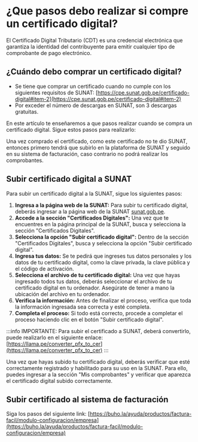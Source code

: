 # ¿Que pasos debo realizar si compre un certificado digital?

El Certificado Digital Tributario (CDT) es una credencial electrónica que garantiza la identidad del contribuyente para emitir cualquier tipo de comprobante de pago electrónico.

## ¿Cuándo debo comprar un certificado digital?

- Se tiene que comprar un certificado cuando no cumple con los siguientes requisitos de SUNAT: [https://cpe.sunat.gob.pe/certificado-digital#item-2](https://cpe.sunat.gob.pe/certificado-digital#item-2)
- Por exceder el número de descargas en SUNAT, son 3 descargas gratuitas.

En este artículo te enseñaremos a que pasos realizar cuando se compra un certificado digital. Sigue estos pasos para realizarlo:

Una vez comprado el certificado, como este certificado no te dio SUNAT, entonces primero tendrá que subirlo en la plataforma de SUNAT y seguido en su sistema de facturación, caso contrario no podrá realizar los comprobantes.

## Subir certificado digital a SUNAT

Para subir un certificado digital a la SUNAT, sigue los siguientes pasos:

1. **Ingresa a la página web de la SUNAT:** Para subir tu certificado digital, deberás ingresar a la página web de la SUNAT [sunat.gob.pe](https://www.sunat.gob.pe/).
2. **Accede a la sección "Certificados Digitales":** Una vez que te encuentres en la página principal de la SUNAT, busca y selecciona la sección "Certificados Digitales".
3. **Selecciona la opción "Subir certificado digital":** Dentro de la sección "Certificados Digitales", busca y selecciona la opción "Subir certificado digital".
4. **Ingresa tus datos:** Se te pedirá que ingreses tus datos personales y los datos de tu certificado digital, como la clave privada, la clave pública y el código de activación.
5. **Selecciona el archivo de tu certificado digital:** Una vez que hayas ingresado todos tus datos, deberás seleccionar el archivo de tu certificado digital en tu ordenador. Asegúrate de tener a mano la ubicación del archivo en tu ordenador.
6. **Verifica la información:** Antes de finalizar el proceso, verifica que toda la información ingresada sea correcta y esté completa.
7. **Completa el proceso:** Si todo está correcto, procede a completar el proceso haciendo clic en el botón "Subir certificado digital".
   
:::info IMPORTANTE:
Para subir el certificado a SUNAT, deberá convertirlo, puede realizarlo en el siguiente enlace: [https://llama.pe/converter_pfx_to_cer](https://llama.pe/converter_pfx_to_cer)
:::

Una vez que hayas subido tu certificado digital, deberás verificar que esté correctamente registrado y habilitado para su uso en la SUNAT. Para ello, puedes ingresar a la sección "Mis comprobantes" y verificar que aparezca el certificado digital subido correctamente.

## Subir certificado al sistema de facturación

Siga los pasos del siguiente link: [https://buho.la/ayuda/productos/factura-facil/modulo-configuracion/empresa](https://buho.la/ayuda/productos/factura-facil/modulo-configuracion/empresa)
